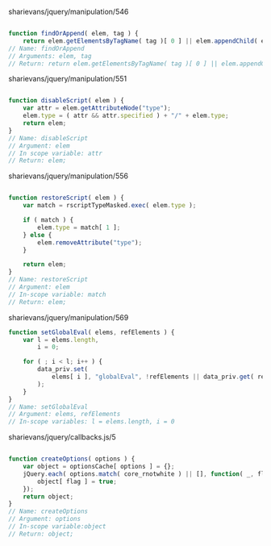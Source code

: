 sharievans/jquery/manipulation/546

```javascript

function findOrAppend( elem, tag ) {
    return elem.getElementsByTagName( tag )[ 0 ] || elem.appendChild( elem.ownerDocument.createElement(tag) );
// Name: findOrAppend
// Arguments: elem, tag
// Return: return elem.getElementsByTagName( tag )[ 0 ] || elem.appendChild( elem.ownerDocument.createElement(tag) );   
```
sharievans/jquery/manipulation/551

```javascript

function disableScript( elem ) {
    var attr = elem.getAttributeNode("type");
	elem.type = ( attr && attr.specified ) + "/" + elem.type;
	return elem;
}
// Name: disableScript
// Argument: elem
// In scope variable: attr
// Return: elem;
```

sharievans/jquery/manipulation/556

```javascript

function restoreScript( elem ) {
	var match = rscriptTypeMasked.exec( elem.type );

	if ( match ) {
		elem.type = match[ 1 ];
	} else {
		elem.removeAttribute("type");
	}

	return elem;
}
// Name: restoreScript
// Argument: elem
// In-scope variable: match
// Return: elem;
```
sharievans/jquery/manipulation/569

```javascript
function setGlobalEval( elems, refElements ) {
    var l = elems.length,
		i = 0;

	for ( ; i < l; i++ ) {
		data_priv.set(
			elems[ i ], "globalEval", !refElements || data_priv.get( refElements[ i ], "globalEval" )
		);
	}
}
// Name: setGlobalEval
// Argument: elems, refElements
// In-scope variables: l = elems.length, i = 0
```

sharievans/jquery/callbacks.js/5

```javascript

function createOptions( options ) {
    var object = optionsCache[ options ] = {};
	jQuery.each( options.match( core_rnotwhite ) || [], function( _, flag ) {
		object[ flag ] = true;
	});
	return object;
}
// Name: createOptions
// Argument: options
// In-scope variable:object
// Return: object;
```